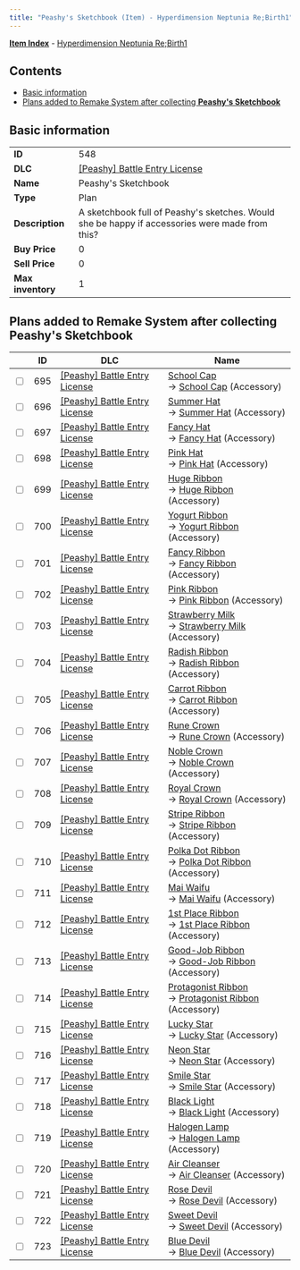 ```yaml
---
title: "Peashy's Sketchbook (Item) - Hyperdimension Neptunia Re;Birth1"
---
```


[**Item Index**](/neptunia/rb1/item/index.html) - [Hyperdimension Neptunia Re;Birth1](/neptunia/rb1)

## Contents

- [Basic information](#basic-information)
- [Plans added to Remake System after collecting **Peashy's Sketchbook**](#plans-added-to-remake-system-after-collecting-peashys-sketchbook)

## Basic information

|   |   |
| -- | -- |
| **ID** | 548 |
| **DLC** | [[Peashy] Battle Entry License](/neptunia/rb1/dlc/8-peashy.html) |
| **Name** | Peashy's Sketchbook |
| **Type** | Plan |
| **Description** | A sketchbook full of Peashy's sketches. Would she be happy if accessories were made from this? |
| **Buy Price** | 0 |
| **Sell Price** | 0 |
| **Max inventory** | 1 |

## Plans added to Remake System after collecting **Peashy's Sketchbook**

|    | ID | DLC | Name |
| -- | -- | --- | ---- |
| <input type="checkbox" id="rb1-remake-8-695" class="trackbox" /> | 695 | [[Peashy] Battle Entry License](/neptunia/rb1/dlc/8-peashy.html) | [School Cap](/neptunia/rb1/remake/8-695-school-cap.html)<br />→ [School Cap](/neptunia/rb1/item/8-3341-school-cap.html) (Accessory) |
| <input type="checkbox" id="rb1-remake-8-696" class="trackbox" /> | 696 | [[Peashy] Battle Entry License](/neptunia/rb1/dlc/8-peashy.html) | [Summer Hat](/neptunia/rb1/remake/8-696-summer-hat.html)<br />→ [Summer Hat](/neptunia/rb1/item/8-3342-summer-hat.html) (Accessory) |
| <input type="checkbox" id="rb1-remake-8-697" class="trackbox" /> | 697 | [[Peashy] Battle Entry License](/neptunia/rb1/dlc/8-peashy.html) | [Fancy Hat](/neptunia/rb1/remake/8-697-fancy-hat.html)<br />→ [Fancy Hat](/neptunia/rb1/item/8-3343-fancy-hat.html) (Accessory) |
| <input type="checkbox" id="rb1-remake-8-698" class="trackbox" /> | 698 | [[Peashy] Battle Entry License](/neptunia/rb1/dlc/8-peashy.html) | [Pink Hat](/neptunia/rb1/remake/8-698-pink-hat.html)<br />→ [Pink Hat](/neptunia/rb1/item/8-3344-pink-hat.html) (Accessory) |
| <input type="checkbox" id="rb1-remake-8-699" class="trackbox" /> | 699 | [[Peashy] Battle Entry License](/neptunia/rb1/dlc/8-peashy.html) | [Huge Ribbon](/neptunia/rb1/remake/8-699-huge-ribbon.html)<br />→ [Huge Ribbon](/neptunia/rb1/item/8-3345-huge-ribbon.html) (Accessory) |
| <input type="checkbox" id="rb1-remake-8-700" class="trackbox" /> | 700 | [[Peashy] Battle Entry License](/neptunia/rb1/dlc/8-peashy.html) | [Yogurt Ribbon](/neptunia/rb1/remake/8-700-yogurt-ribbon.html)<br />→ [Yogurt Ribbon](/neptunia/rb1/item/8-3346-yogurt-ribbon.html) (Accessory) |
| <input type="checkbox" id="rb1-remake-8-701" class="trackbox" /> | 701 | [[Peashy] Battle Entry License](/neptunia/rb1/dlc/8-peashy.html) | [Fancy Ribbon](/neptunia/rb1/remake/8-701-fancy-ribbon.html)<br />→ [Fancy Ribbon](/neptunia/rb1/item/8-3347-fancy-ribbon.html) (Accessory) |
| <input type="checkbox" id="rb1-remake-8-702" class="trackbox" /> | 702 | [[Peashy] Battle Entry License](/neptunia/rb1/dlc/8-peashy.html) | [Pink Ribbon](/neptunia/rb1/remake/8-702-pink-ribbon.html)<br />→ [Pink Ribbon](/neptunia/rb1/item/8-3348-pink-ribbon.html) (Accessory) |
| <input type="checkbox" id="rb1-remake-8-703" class="trackbox" /> | 703 | [[Peashy] Battle Entry License](/neptunia/rb1/dlc/8-peashy.html) | [Strawberry Milk](/neptunia/rb1/remake/8-703-strawberry-milk.html)<br />→ [Strawberry Milk](/neptunia/rb1/item/8-3350-strawberry-milk.html) (Accessory) |
| <input type="checkbox" id="rb1-remake-8-704" class="trackbox" /> | 704 | [[Peashy] Battle Entry License](/neptunia/rb1/dlc/8-peashy.html) | [Radish Ribbon](/neptunia/rb1/remake/8-704-radish-ribbon.html)<br />→ [Radish Ribbon](/neptunia/rb1/item/8-3351-radish-ribbon.html) (Accessory) |
| <input type="checkbox" id="rb1-remake-8-705" class="trackbox" /> | 705 | [[Peashy] Battle Entry License](/neptunia/rb1/dlc/8-peashy.html) | [Carrot Ribbon](/neptunia/rb1/remake/8-705-carrot-ribbon.html)<br />→ [Carrot Ribbon](/neptunia/rb1/item/8-3352-carrot-ribbon.html) (Accessory) |
| <input type="checkbox" id="rb1-remake-8-706" class="trackbox" /> | 706 | [[Peashy] Battle Entry License](/neptunia/rb1/dlc/8-peashy.html) | [Rune Crown](/neptunia/rb1/remake/8-706-rune-crown.html)<br />→ [Rune Crown](/neptunia/rb1/item/8-3354-rune-crown.html) (Accessory) |
| <input type="checkbox" id="rb1-remake-8-707" class="trackbox" /> | 707 | [[Peashy] Battle Entry License](/neptunia/rb1/dlc/8-peashy.html) | [Noble Crown](/neptunia/rb1/remake/8-707-noble-crown.html)<br />→ [Noble Crown](/neptunia/rb1/item/8-3355-noble-crown.html) (Accessory) |
| <input type="checkbox" id="rb1-remake-8-708" class="trackbox" /> | 708 | [[Peashy] Battle Entry License](/neptunia/rb1/dlc/8-peashy.html) | [Royal Crown](/neptunia/rb1/remake/8-708-royal-crown.html)<br />→ [Royal Crown](/neptunia/rb1/item/8-3356-royal-crown.html) (Accessory) |
| <input type="checkbox" id="rb1-remake-8-709" class="trackbox" /> | 709 | [[Peashy] Battle Entry License](/neptunia/rb1/dlc/8-peashy.html) | [Stripe Ribbon](/neptunia/rb1/remake/8-709-stripe-ribbon.html)<br />→ [Stripe Ribbon](/neptunia/rb1/item/8-3358-stripe-ribbon.html) (Accessory) |
| <input type="checkbox" id="rb1-remake-8-710" class="trackbox" /> | 710 | [[Peashy] Battle Entry License](/neptunia/rb1/dlc/8-peashy.html) | [Polka Dot Ribbon](/neptunia/rb1/remake/8-710-polka-dot-ribbon.html)<br />→ [Polka Dot Ribbon](/neptunia/rb1/item/8-3359-polka-dot-ribbon.html) (Accessory) |
| <input type="checkbox" id="rb1-remake-8-711" class="trackbox" /> | 711 | [[Peashy] Battle Entry License](/neptunia/rb1/dlc/8-peashy.html) | [Mai Waifu](/neptunia/rb1/remake/8-711-mai-waifu.html)<br />→ [Mai Waifu](/neptunia/rb1/item/8-3361-mai-waifu.html) (Accessory) |
| <input type="checkbox" id="rb1-remake-8-712" class="trackbox" /> | 712 | [[Peashy] Battle Entry License](/neptunia/rb1/dlc/8-peashy.html) | [1st Place Ribbon](/neptunia/rb1/remake/8-712-1st-place-ribbon.html)<br />→ [1st Place Ribbon](/neptunia/rb1/item/8-3362-1st-place-ribbon.html) (Accessory) |
| <input type="checkbox" id="rb1-remake-8-713" class="trackbox" /> | 713 | [[Peashy] Battle Entry License](/neptunia/rb1/dlc/8-peashy.html) | [Good-Job Ribbon](/neptunia/rb1/remake/8-713-good-job-ribbon.html)<br />→ [Good-Job Ribbon](/neptunia/rb1/item/8-3363-good-job-ribbon.html) (Accessory) |
| <input type="checkbox" id="rb1-remake-8-714" class="trackbox" /> | 714 | [[Peashy] Battle Entry License](/neptunia/rb1/dlc/8-peashy.html) | [Protagonist Ribbon](/neptunia/rb1/remake/8-714-protagonist-ribbon.html)<br />→ [Protagonist Ribbon](/neptunia/rb1/item/8-3364-protagonist-ribbon.html) (Accessory) |
| <input type="checkbox" id="rb1-remake-8-715" class="trackbox" /> | 715 | [[Peashy] Battle Entry License](/neptunia/rb1/dlc/8-peashy.html) | [Lucky Star](/neptunia/rb1/remake/8-715-lucky-star.html)<br />→ [Lucky Star](/neptunia/rb1/item/8-3366-lucky-star.html) (Accessory) |
| <input type="checkbox" id="rb1-remake-8-716" class="trackbox" /> | 716 | [[Peashy] Battle Entry License](/neptunia/rb1/dlc/8-peashy.html) | [Neon Star](/neptunia/rb1/remake/8-716-neon-star.html)<br />→ [Neon Star](/neptunia/rb1/item/8-3367-neon-star.html) (Accessory) |
| <input type="checkbox" id="rb1-remake-8-717" class="trackbox" /> | 717 | [[Peashy] Battle Entry License](/neptunia/rb1/dlc/8-peashy.html) | [Smile Star](/neptunia/rb1/remake/8-717-smile-star.html)<br />→ [Smile Star](/neptunia/rb1/item/8-3368-smile-star.html) (Accessory) |
| <input type="checkbox" id="rb1-remake-8-718" class="trackbox" /> | 718 | [[Peashy] Battle Entry License](/neptunia/rb1/dlc/8-peashy.html) | [Black Light](/neptunia/rb1/remake/8-718-black-light.html)<br />→ [Black Light](/neptunia/rb1/item/8-3370-black-light.html) (Accessory) |
| <input type="checkbox" id="rb1-remake-8-719" class="trackbox" /> | 719 | [[Peashy] Battle Entry License](/neptunia/rb1/dlc/8-peashy.html) | [Halogen Lamp](/neptunia/rb1/remake/8-719-halogen-lamp.html)<br />→ [Halogen Lamp](/neptunia/rb1/item/8-3371-halogen-lamp.html) (Accessory) |
| <input type="checkbox" id="rb1-remake-8-720" class="trackbox" /> | 720 | [[Peashy] Battle Entry License](/neptunia/rb1/dlc/8-peashy.html) | [Air Cleanser](/neptunia/rb1/remake/8-720-air-cleanser.html)<br />→ [Air Cleanser](/neptunia/rb1/item/8-3372-air-cleanser.html) (Accessory) |
| <input type="checkbox" id="rb1-remake-8-721" class="trackbox" /> | 721 | [[Peashy] Battle Entry License](/neptunia/rb1/dlc/8-peashy.html) | [Rose Devil](/neptunia/rb1/remake/8-721-rose-devil.html)<br />→ [Rose Devil](/neptunia/rb1/item/8-3374-rose-devil.html) (Accessory) |
| <input type="checkbox" id="rb1-remake-8-722" class="trackbox" /> | 722 | [[Peashy] Battle Entry License](/neptunia/rb1/dlc/8-peashy.html) | [Sweet Devil](/neptunia/rb1/remake/8-722-sweet-devil.html)<br />→ [Sweet Devil](/neptunia/rb1/item/8-3375-sweet-devil.html) (Accessory) |
| <input type="checkbox" id="rb1-remake-8-723" class="trackbox" /> | 723 | [[Peashy] Battle Entry License](/neptunia/rb1/dlc/8-peashy.html) | [Blue Devil](/neptunia/rb1/remake/8-723-blue-devil.html)<br />→ [Blue Devil](/neptunia/rb1/item/8-3376-blue-devil.html) (Accessory) |
